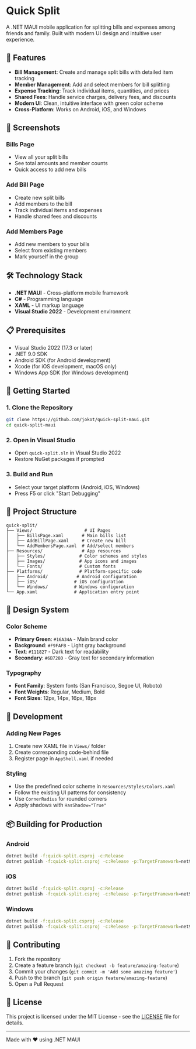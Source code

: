 # Quick Split

A .NET MAUI mobile application for splitting bills and expenses among friends and family. Built with modern UI design and intuitive user experience.

## 🚀 Features

- **Bill Management**: Create and manage split bills with detailed item tracking
- **Member Management**: Add and select members for bill splitting
- **Expense Tracking**: Track individual items, quantities, and prices
- **Shared Fees**: Handle service charges, delivery fees, and discounts
- **Modern UI**: Clean, intuitive interface with green color scheme
- **Cross-Platform**: Works on Android, iOS, and Windows

## 📱 Screenshots

### Bills Page
- View all your split bills
- See total amounts and member counts
- Quick access to add new bills

### Add Bill Page
- Create new split bills
- Add members to the bill
- Track individual items and expenses
- Handle shared fees and discounts

### Add Members Page
- Add new members to your bills
- Select from existing members
- Mark yourself in the group

## 🛠️ Technology Stack

- **.NET MAUI** - Cross-platform mobile framework
- **C#** - Programming language
- **XAML** - UI markup language
- **Visual Studio 2022** - Development environment

## 📋 Prerequisites

- Visual Studio 2022 (17.3 or later)
- .NET 9.0 SDK
- Android SDK (for Android development)
- Xcode (for iOS development, macOS only)
- Windows App SDK (for Windows development)

## 🚀 Getting Started

### 1. Clone the Repository
```bash
git clone https://github.com/jokot/quick-split-maui.git
cd quick-split-maui
```

### 2. Open in Visual Studio
- Open `quick-split.sln` in Visual Studio 2022
- Restore NuGet packages if prompted

### 3. Build and Run
- Select your target platform (Android, iOS, Windows)
- Press F5 or click "Start Debugging"

## 📁 Project Structure

```
quick-split/
├── Views/                    # UI Pages
│   ├── BillsPage.xaml       # Main bills list
│   ├── AddBillPage.xaml     # Create new bill
│   └── AddMembersPage.xaml  # Add/select members
├── Resources/               # App resources
│   ├── Styles/             # Color schemes and styles
│   ├── Images/             # App icons and images
│   └── Fonts/              # Custom fonts
├── Platforms/              # Platform-specific code
│   ├── Android/           # Android configuration
│   ├── iOS/              # iOS configuration
│   └── Windows/          # Windows configuration
└── App.xaml              # Application entry point
```

## 🎨 Design System

### Color Scheme
- **Primary Green**: `#16A34A` - Main brand color
- **Background**: `#F9FAFB` - Light gray background
- **Text**: `#111827` - Dark text for readability
- **Secondary**: `#6B7280` - Gray text for secondary information

### Typography
- **Font Family**: System fonts (San Francisco, Segoe UI, Roboto)
- **Font Weights**: Regular, Medium, Bold
- **Font Sizes**: 12px, 14px, 16px, 18px

## 🔧 Development

### Adding New Pages
1. Create new XAML file in `Views/` folder
2. Create corresponding code-behind file
3. Register page in `AppShell.xaml` if needed

### Styling
- Use the predefined color scheme in `Resources/Styles/Colors.xaml`
- Follow the existing UI patterns for consistency
- Use `CornerRadius` for rounded corners
- Apply shadows with `HasShadow="True"`

## 📦 Building for Production

### Android
```bash
dotnet build -f:quick-split.csproj -c:Release
dotnet publish -f:quick-split.csproj -c:Release -p:TargetFramework=net9.0-android
```

### iOS
```bash
dotnet build -f:quick-split.csproj -c:Release
dotnet publish -f:quick-split.csproj -c:Release -p:TargetFramework=net9.0-ios
```

### Windows
```bash
dotnet build -f:quick-split.csproj -c:Release
dotnet publish -f:quick-split.csproj -c:Release -p:TargetFramework=net9.0-windows10.0.19041.0
```

## 🤝 Contributing

1. Fork the repository
2. Create a feature branch (`git checkout -b feature/amazing-feature`)
3. Commit your changes (`git commit -m 'Add some amazing feature'`)
4. Push to the branch (`git push origin feature/amazing-feature`)
5. Open a Pull Request

## 📄 License

This project is licensed under the MIT License - see the [LICENSE](LICENSE) file for details.


---

Made with ❤️ using .NET MAUI 